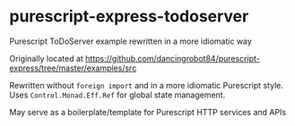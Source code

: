# purescript-express-todoserver
Purescript ToDoServer example rewritten in a more idiomatic way

Originally located at https://github.com/dancingrobot84/purescript-express/tree/master/examples/src

Rewritten without `foreign import` and in a more idiomatic Purescript style. Uses `Control.Monad.Eff.Ref` for global state management.

May serve as a boilerplate/template for Purescript HTTP services and APIs
